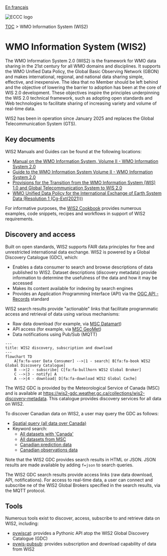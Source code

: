 [En français](readme_fr.md)

![ECCC logo](../img_eccc-logo.png)

[TOC](../readme_en.md) > WMO Information System (WIS2)

# WMO Information System (WIS2)

The WMO Information System 2.0 (WIS2) is the framework for WMO data sharing in the 21st century for all WMO domains and disciplines. It supports the WMO Unified Data Policy, the Global Basic Observing Network (GBON) and makes international, regional, and national data sharing simple, effective, and inexpensive. The idea that no Member should be left behind and the objective of lowering the barrier to adoption has been at the core of WIS 2.0 development. These objectives inspire the principles underpinning the WIS 2.0 technical framework, such as adopting open standards and Web technologies to facilitate sharing of increasing variety and volume of real-time data.

WIS2 has been in operation since January 2025 and replaces the Global Telecommunication System (GTS).

## Key documents

WIS2 Manuals and Guides can be found at the following locations:

* [Manual on the WMO Information System, Volume II - WMO Information System 2.0](https://library.wmo.int/idurl/4/68731)
* [Guide to the WMO Information System Volume II - WMO Information System 2.0](https://library.wmo.int/idurl/4/69130)
* [Provisions for the Transition from the WMO Information System (WIS) 1.0 and Global Telecommunication System to WIS 2.0](https://library.wmo.int/idurl/4/69050)
* [WMO Unified Data Policy for the International Exchange of Earth System Data (Resolution 1 (Cg-Ext(2021)))](http://library.wmo.int/idviewer/57850/15)

For informative purposes, the [WIS2 Cookbook](https://wmo-im.github.io/wis2-cookbook/cookbook/wis2-cookbook-DRAFT.html) provides numerous examples, code snippets, recipes and workflows in support of WIS2 requirements.

## Discovery and access

Built on open standards, WIS2 supports FAIR data principles for free and unrestricted international data exchange.  WIS2 is powered by a Global Discovery Catalogue (GDC), which:

* Enables a data consumer to search and browse descriptions of data published to WIS2. Dataset descriptions (discovery metadata) provide information to determine the usefulness of the data and how it may be accessed
* Makes its content available for indexing by search engines
* Provides an Application Programming Interface (API) via the [OGC API - Records](https://ogcapi.ogc.org/records) standard

WIS2 search results provide "actionable" links that facilitate programmatic access and retrieval of data using various mechanisms:

* Raw data download (for example, via [MSC Datamart](../msc-datamart/readme_en.md))
* API access (for example, via [MSC GeoMet](../msc-geomet/readme_en.md))
* Data notifications using Pub/Sub (MQTT)

```mermaid
---
title: WIS2 discovery, subscription and download
---
flowchart TD
    A[fa:fa-user Data Consumer] -->|1 - search| B[fa:fa-book WIS2 Global Discovery Catalogue]
    B -->|2 - subscribe| C[fa:fa-bullhorn WIS2 Global Broker]
    C -->|3 - notify| A
    A -->|4 - download| D[fa:fa-download WIS2 Global Cache]
```

The WIS2 GDC is provided by the Meteorological Service of Canada (MSC) and is available at <https://wis2-gdc.weather.gc.ca/collections/wis2-discovery-metadata>.  This catalogue provides discovery services for all data on WIS2.

To discover Canadian data on WIS2, a user may query the GDC as follows:

* [Spatial query (all data over Canada)](https://wis2-gdc.weather.gc.ca/collections/wis2-discovery-metadata/items?bbox=-142,42,-52,84)
* Keyword search:
    * [All datasets with 'Canada'](https://wis2-gdc.weather.gc.ca/collections/wis2-discovery-metadata/items?q=canada)
    * [All datasets from MSC](https://wis2-gdc.weather.gc.ca/collections/wis2-discovery-metadata/items?q=%22ca-eccc-msc%22)
    * [Canadian prediction data](https://wis2-gdc.weather.gc.ca/collections/wis2-discovery-metadata/items?f=json&q=canada%20AND%20prediction)
    * [Canadian observations data](https://wis2-gdc.weather.gc.ca/collections/wis2-discovery-metadata/items?f=json&q=canada%20AND%20observations)

Note that the WIS2 GDC provides search results in HTML or JSON.  JSON results are made available by adding `f=json` to search queries.

The WIS2 GDC search results provide access links (raw data download, API, notifications).  For access to real-time data, a user can connect and subscribe ne of the WIS2 Global Brokers specified in the search results, via the MQTT protocol.

## Tools

Numerous tools exist to discover, access, subscribe to and retrieve data on WIS2, including: 

* [pywiscat](https://github.com/wmo-im/pywiscat): provides a Pythonic API atop the WIS2 Global Discovery Catalogue (GDC)
* [pywis-pubsub](https://github.com/wmo-im/pywis-pubsub): provides subscription and download capability of data from WIS2
